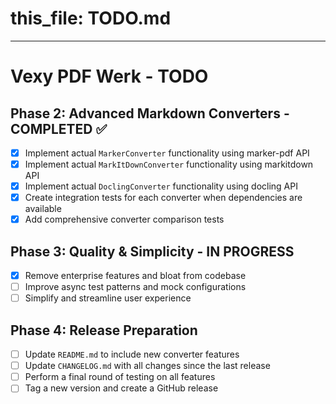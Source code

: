 # this_file: TODO.md
---

# Vexy PDF Werk - TODO

## Phase 2: Advanced Markdown Converters - COMPLETED ✅

- [x] Implement actual `MarkerConverter` functionality using marker-pdf API
- [x] Implement actual `MarkItDownConverter` functionality using markitdown API
- [x] Implement actual `DoclingConverter` functionality using docling API
- [x] Create integration tests for each converter when dependencies are available
- [x] Add comprehensive converter comparison tests

## Phase 3: Quality & Simplicity - IN PROGRESS

- [x] Remove enterprise features and bloat from codebase
- [ ] Improve async test patterns and mock configurations
- [ ] Simplify and streamline user experience

## Phase 4: Release Preparation

- [ ] Update `README.md` to include new converter features
- [ ] Update `CHANGELOG.md` with all changes since the last release
- [ ] Perform a final round of testing on all features
- [ ] Tag a new version and create a GitHub release
